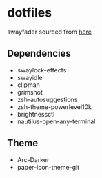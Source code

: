 # dotfiles

swayfader sourced from [here](https://github.com/jake-is-a-legend/swayfader)

## Dependencies
 - swaylock-effects
 - swayidle
 - clipman
 - grimshot
 - zsh-autosuggestions
 - zsh-theme-powerlevel10k
 - brightnessctl
 - nautilus-open-any-terminal

## Theme
 - Arc-Darker
 - paper-icon-theme-git
